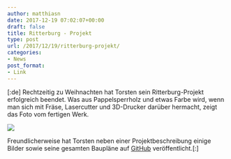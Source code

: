 ```yaml
---
author: matthiasn
date: 2017-12-19 07:02:07+00:00
draft: false
title: Ritterburg - Projekt
type: post
url: /2017/12/19/ritterburg-projekt/
categories:
- News
post_format:
- Link
---
```


[:de]
Rechtzeitig zu Weihnachten hat Torsten sein Ritterburg-Projekt erfolgreich beendet. Was aus Pappelsperrholz und etwas Farbe wird, wenn man sich mit Fräse, Lasercutter und 3D-Drucker darüber hermacht, zeigt das Foto vom fertigen Werk.

[![](https://www.fablab-neckar-alb.org/wp-content/uploads/2017/12/15-Ritterburg-Vorne-Zugbrücke-offen-300x192.jpg)
](https://www.fablab-neckar-alb.org/wp-content/uploads/2017/12/15-Ritterburg-Vorne-Zugbrücke-offen.jpg)

Freundlicherweise hat Torsten neben einer Projektbeschreibung einige Bilder sowie seine gesamten Baupläne auf [GitHub](https://github.com/conbart/ritterburg) veröffentlicht.[:]
